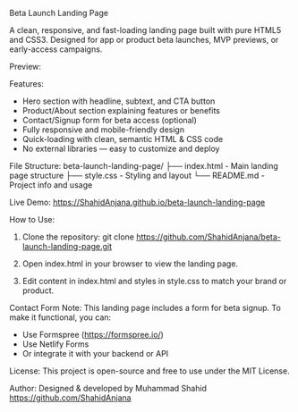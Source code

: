 Beta Launch Landing Page

A clean, responsive, and fast-loading landing page built with pure HTML5 and CSS3. Designed for app or product beta launches, MVP previews, or early-access campaigns.

Preview:


Features:
- Hero section with headline, subtext, and CTA button  
- Product/About section explaining features or benefits  
- Contact/Signup form for beta access (optional)  
- Fully responsive and mobile-friendly design  
- Quick-loading with clean, semantic HTML & CSS code  
- No external libraries — easy to customize and deploy

File Structure:
beta-launch-landing-page/
├── index.html       - Main landing page structure
├── style.css        - Styling and layout
└── README.md        - Project info and usage

Live Demo:
https://ShahidAnjana.github.io/beta-launch-landing-page

How to Use:
1. Clone the repository:
   git clone https://github.com/ShahidAnjana/beta-launch-landing-page.git

2. Open index.html in your browser to view the landing page.

3. Edit content in index.html and styles in style.css to match your brand or product.

Contact Form Note:
This landing page includes a form for beta signup. To make it functional, you can:
- Use Formspree (https://formspree.io/)
- Use Netlify Forms
- Or integrate it with your backend or API

License:
This project is open-source and free to use under the MIT License.

Author:
Designed & developed by Muhammad Shahid
https://github.com/ShahidAnjana